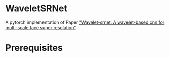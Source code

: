 # WaveletSRNet
A pytorch implementation of Paper ["Wavelet-srnet: A wavelet-based cnn for multi-scale face super resolution"](http://openaccess.thecvf.com/content_iccv_2017/html/Huang_Wavelet-SRNet_A_Wavelet-Based_ICCV_2017_paper.html)

# Prerequisites
